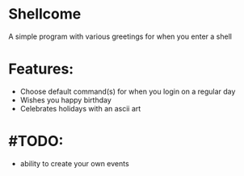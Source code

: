 # Shellcome
A simple program with various greetings for when you enter a shell

# Features:
- Choose default command(s) for when you login on a regular day
- Wishes you happy birthday
- Celebrates holidays with an ascii art


# #TODO:
- ability to create your own events
